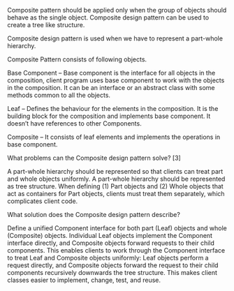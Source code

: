 Composite pattern should be applied only when the group of objects should 
behave as the single object.
Composite design pattern can be used to create a tree like structure.

Composite design pattern is used when we have to represent a part-whole hierarchy.



Composite Pattern consists of following objects.

Base Component – Base component is the interface for all objects in the composition, client 
program uses base component to work with the objects in the composition. It can be an interface 
or an abstract class with some methods common to all the objects.

Leaf – Defines the behaviour for the elements in the composition. It is the building block for 
the composition and implements base component. It doesn’t have references to other Components.

Composite – It consists of leaf elements and implements the operations in base component.





What problems can the Composite design pattern solve? [3]

A part-whole hierarchy should be represented so that clients can treat part and whole objects 
uniformly.
A part-whole hierarchy should be represented as tree structure.
When defining (1) Part objects and (2) Whole objects that act as containers for Part objects, 
clients must treat them separately, which complicates client code.

What solution does the Composite design pattern describe?

Define a unified Component interface for both part (Leaf) objects and whole (Composite) objects.
Individual Leaf objects implement the Component interface directly, and Composite objects 
forward requests to their child components.
This enables clients to work through the Component interface to treat Leaf and Composite objects 
uniformly: Leaf objects perform a request directly, and Composite objects forward the request to 
their child components recursively downwards the tree structure. This makes client classes easier 
to implement, change, test, and reuse.
